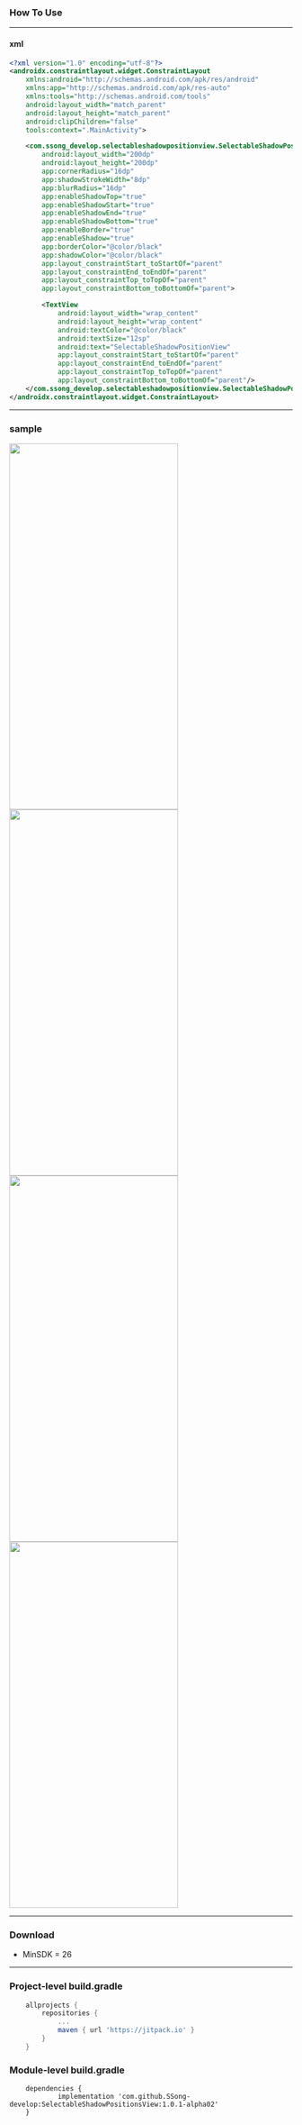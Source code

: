 ### How To Use

-----------------------------------------------



#### xml

```xml
<?xml version="1.0" encoding="utf-8"?>
<androidx.constraintlayout.widget.ConstraintLayout
    xmlns:android="http://schemas.android.com/apk/res/android"
    xmlns:app="http://schemas.android.com/apk/res-auto"
    xmlns:tools="http://schemas.android.com/tools"
    android:layout_width="match_parent"
    android:layout_height="match_parent"
    android:clipChildren="false"
    tools:context=".MainActivity">

    <com.ssong_develop.selectableshadowpositionview.SelectableShadowPositionView
        android:layout_width="200dp"
        android:layout_height="200dp"
        app:cornerRadius="16dp"
        app:shadowStrokeWidth="8dp"
        app:blurRadius="16dp"
        app:enableShadowTop="true"
        app:enableShadowStart="true"
        app:enableShadowEnd="true"
        app:enableShadowBottom="true"
        app:enableBorder="true"
        app:enableShadow="true"
        app:borderColor="@color/black"
        app:shadowColor="@color/black"
        app:layout_constraintStart_toStartOf="parent"
        app:layout_constraintEnd_toEndOf="parent"
        app:layout_constraintTop_toTopOf="parent"
        app:layout_constraintBottom_toBottomOf="parent">

        <TextView
            android:layout_width="wrap_content"
            android:layout_height="wrap_content"
            android:textColor="@color/black"
            android:textSize="12sp"
            android:text="SelectableShadowPositionView"
            app:layout_constraintStart_toStartOf="parent"
            app:layout_constraintEnd_toEndOf="parent"
            app:layout_constraintTop_toTopOf="parent"
            app:layout_constraintBottom_toBottomOf="parent"/>
    </com.ssong_develop.selectableshadowpositionview.SelectableShadowPositionView>
</androidx.constraintlayout.widget.ConstraintLayout>
```

-----------------------------------------------------------------------------------------------------------------------------------------------------------

### sample

<div>
<img src="https://github.com/SSong-develop/SelectableShadowPositionsView/blob/master/sample_default.png" width="300" height="650" /> 
<img src="https://github.com/SSong-develop/SelectableShadowPositionsView/blob/master/sample_no_bottom.png" width="300" height="650" /> 
<img src="https://github.com/SSong-develop/SelectableShadowPositionsView/blob/master/sample_no_end.png" width="300" height="650" /> 
<img src="https://github.com/SSong-develop/SelectableShadowPositionsView/blob/master/sample_no_start.png" width="300" height="650" /> 

</div>



-------------------------------------------------------------



### Download

- MinSDK = 26

------------------------------------------------------------------------------------------------------------------------



### Project-level build.gradle

```groovy
	allprojects {
		repositories {
			...
			maven { url 'https://jitpack.io' }
		}
	}
```

### Module-level build.gradle

```
	dependencies {
	        implementation 'com.github.SSong-develop:SelectableShadowPositionsView:1.0.1-alpha02'
	}
```

